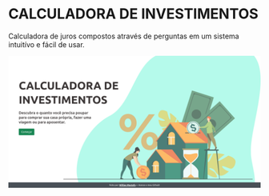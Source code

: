 # CALCULADORA DE INVESTIMENTOS

 Calculadora de juros compostos através de perguntas em um sistema intuitívo e fácil de usar.
 
 ![screenshot](/images/screenshot.png?raw=true)
